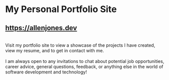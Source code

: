 # My Personal Portfolio Site
## https://allenjones.dev

<br>
Visit my portfolio site to view a showcase of the projects I have created, view my resume, and to get in contact with me.
<br>
<br>
I am always open to any invitations to chat about potential job opportunities, career advice, general questions, feedback, or anything else in the world of software development and technology!